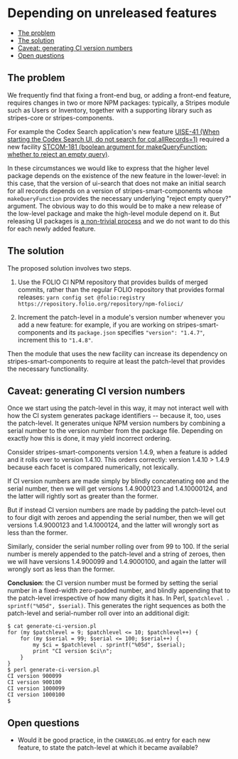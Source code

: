 # Depending on unreleased features

<!-- md2toc -l 2 depending-on-unreleased-features.md -->
* [The problem](#the-problem)
* [The solution](#the-solution)
* [Caveat: generating CI version numbers](#caveat-generating-ci-version-numbers)
* [Open questions](#open-questions)


## The problem

We frequently find that fixing a front-end bug, or adding a front-end feature, requires changes in two or more NPM packages: typically, a Stripes module such as Users or Inventory, together with a supporting library such as stripes-core or stripes-components.

For example the Codex Search application's new feature [UISE-41 (When starting the Codex Search UI, do not search for cql.allRecords=1)](https://issues.folio.org/browse/UISE-41) required a new facility
[STCOM-181 (boolean argument for makeQueryFunction: whether to reject an empty query)](https://issues.folio.org/browse/STCOM-181).

In these circumstances we would like to express that the higher level package depends on the existence of the new feature in the lower-level: in this case, that the version of ui-search that does not make an initial search for all records depends on a version of stripes-smart-components whose `makeQueryFunction` provides the necessary underlying "reject empty query?" argument. The obvious way to do this would be to make a new release of the low-level package and make the high-level module depend on it. But releasing UI packages is [a non-trivial process](release-procedure.md) and we do not want to do this for each newly added feature.


## The solution

The proposed solution involves two steps.

1. Use the FOLIO CI NPM repository that provides builds of merged commits, rather than the regular FOLIO repository that provides formal releases: `yarn config set @folio:registry https://repository.folio.org/repository/npm-folioci/`

2. Increment the patch-level in a module's version number whenever you add a new feature: for example, if you are working on stripes-smart-components and its `package.json` specifies `"version": "1.4.7"`, increment this to `"1.4.8"`.

Then the module that uses the new facility can increase its dependency on stripes-smart-components to require at least the patch-level that provides the necessary functionality.


## Caveat: generating CI version numbers

Once we start using the patch-level in this way, it may not interact well with how the CI system generates package identifiers -- because it, too, uses the patch-level. It generates unique NPM version numbers by combining a serial number to the version number from the package file. Depending on exactly how this is done, it may yield incorrect ordering.

Consider stripes-smart-components version 1.4.9, when a feature is added and it rolls over to version 1.4.10. This orders correctly: version 1.4.10 > 1.4.9 because each facet is compared numerically, not lexically.

If CI version numbers are made simply by blindly concatenating `000` and the serial number, then we will get versions 1.4.9000123 and 1.4.10000124, and the latter will rightly sort as greater than the former.

But if instead CI version numbers are made by padding the patch-level out to four digit with zeroes and appending the serial number, then we will get versions 1.4.9000123 and 1.4.1000124, and the latter will wrongly sort as less than the former.

Similarly, consider the serial number rolling over from 99 to 100. If the serial number is merely appended to the patch-level and a string of zeroes, then we will have versions 1.4.900099 and 1.4.9000100, and again the latter will wrongly sort as less than the former.

**Conclusion**: the CI version number must be formed by setting the serial number in a fixed-width zero-padded number, and blindly appending that to the patch-level irrespective of how many digits it has. In Perl, `$patchlevel . sprintf("%05d", $serial)`. This generates the right sequences as both the patch-level and serial-number roll over into an additional digit:

	$ cat generate-ci-version.pl
	for (my $patchlevel = 9; $patchlevel <= 10; $patchlevel++) {
	    for (my $serial = 99; $serial <= 100; $serial++) {
	        my $ci = $patchlevel . sprintf("%05d", $serial);
	        print "CI version $ci\n";
	    }
	}
	$ perl generate-ci-version.pl
	CI version 900099
	CI version 900100
	CI version 1000099
	CI version 1000100
	$


## Open questions

* Would it be good practice, in the `CHANGELOG.md` entry for each new feature, to state the patch-level at which it became available?

